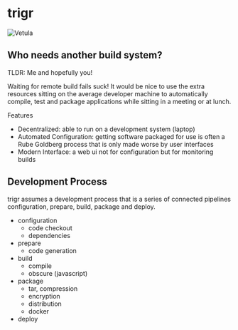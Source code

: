 # trigr

![Vetula](https://c1.staticflickr.com/1/246/449673647_4d9a1b900e.jpg)


## Who needs another build system?

TLDR: Me and hopefully you!

Waiting for remote build fails suck! It would be nice to use the extra resources sitting on the average developer machine to automatically compile, test and package applications while sitting in a meeting or at lunch.


Features 

* Decentralized: able to run on a development system (laptop)
* Automated Configuration: getting software packaged for use is often a Rube Goldberg process that is only made worse by user interfaces
* Modern Interface: a web ui not for configuration but for monitoring builds


## Development Process

trigr assumes a development process that is a series of connected pipelines configuration, prepare, build, package and deploy. 

* configuration
  * code checkout
  * dependencies
* prepare
  * code generation
* build
  * compile
  * obscure (javascript)
* package
  * tar, compression 
  * encryption
  * distribution
  * docker
* deploy



